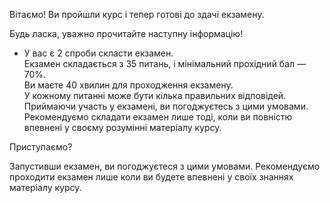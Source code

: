 Вітаємо! Ви пройшли курс і тепер готові до здачі екзамену.

Будь ласка, уважно прочитайте наступну інформацію!

- У вас є 2 спроби скласти екзамен.  
    Екзамен складається з 35 питань, і мінімальний прохідний бал — 70%.  
    Ви маєте 40 хвилин для проходження екзамену.  
    У кожному питанні може бути кілька правильних відповідей.  
    Приймаючи участь у екзамені, ви погоджуєтесь з цими умовами.  
    Рекомендуємо складати екзамен лише тоді, коли ви повністю впевнені у своєму розумінні матеріалу курсу.
    

Приступаємо?

Запустивши екзамен, ви погоджуєтеся з цими умовами. Рекомендуємо проходити екзамен лише коли ви будете впевнені у своїх знаннях матеріалу курсу.